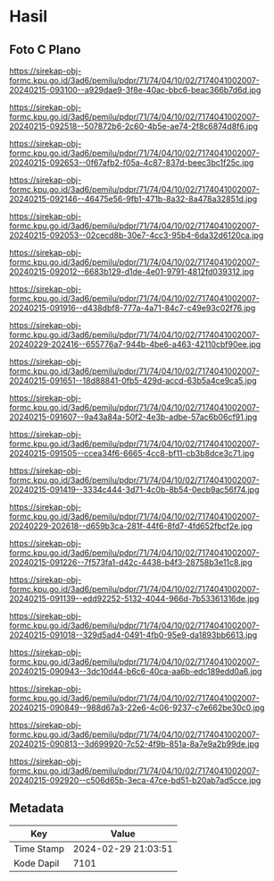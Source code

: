 # Hasil

## Foto C Plano

https://sirekap-obj-formc.kpu.go.id/3ad6/pemilu/pdpr/71/74/04/10/02/7174041002007-20240215-093100--a929dae9-3f8e-40ac-bbc6-beac366b7d6d.jpg

https://sirekap-obj-formc.kpu.go.id/3ad6/pemilu/pdpr/71/74/04/10/02/7174041002007-20240215-092518--507872b6-2c60-4b5e-ae74-2f8c6874d8f6.jpg

https://sirekap-obj-formc.kpu.go.id/3ad6/pemilu/pdpr/71/74/04/10/02/7174041002007-20240215-092653--0f67afb2-f05a-4c87-837d-beec3bc1f25c.jpg

https://sirekap-obj-formc.kpu.go.id/3ad6/pemilu/pdpr/71/74/04/10/02/7174041002007-20240215-092146--46475e56-9fb1-471b-8a32-8a478a32851d.jpg

https://sirekap-obj-formc.kpu.go.id/3ad6/pemilu/pdpr/71/74/04/10/02/7174041002007-20240215-092053--02cecd8b-30e7-4cc3-95b4-6da32d6120ca.jpg

https://sirekap-obj-formc.kpu.go.id/3ad6/pemilu/pdpr/71/74/04/10/02/7174041002007-20240215-092012--6683b129-d1de-4e01-9791-4812fd039312.jpg

https://sirekap-obj-formc.kpu.go.id/3ad6/pemilu/pdpr/71/74/04/10/02/7174041002007-20240215-091916--d438dbf8-777a-4a71-84c7-c49e93c02f76.jpg

https://sirekap-obj-formc.kpu.go.id/3ad6/pemilu/pdpr/71/74/04/10/02/7174041002007-20240229-202416--655776a7-944b-4be6-a463-42110cbf90ee.jpg

https://sirekap-obj-formc.kpu.go.id/3ad6/pemilu/pdpr/71/74/04/10/02/7174041002007-20240215-091651--18d88841-0fb5-429d-accd-63b5a4ce9ca5.jpg

https://sirekap-obj-formc.kpu.go.id/3ad6/pemilu/pdpr/71/74/04/10/02/7174041002007-20240215-091607--9a43a84a-50f2-4e3b-adbe-57ac6b06cf91.jpg

https://sirekap-obj-formc.kpu.go.id/3ad6/pemilu/pdpr/71/74/04/10/02/7174041002007-20240215-091505--ccea34f6-6665-4cc8-bf11-cb3b8dce3c71.jpg

https://sirekap-obj-formc.kpu.go.id/3ad6/pemilu/pdpr/71/74/04/10/02/7174041002007-20240215-091419--3334c444-3d71-4c0b-8b54-0ecb9ac56f74.jpg

https://sirekap-obj-formc.kpu.go.id/3ad6/pemilu/pdpr/71/74/04/10/02/7174041002007-20240229-202618--d659b3ca-281f-44f6-8fd7-4fd652fbcf2e.jpg

https://sirekap-obj-formc.kpu.go.id/3ad6/pemilu/pdpr/71/74/04/10/02/7174041002007-20240215-091226--7f573fa1-d42c-4438-b4f3-28758b3e11c8.jpg

https://sirekap-obj-formc.kpu.go.id/3ad6/pemilu/pdpr/71/74/04/10/02/7174041002007-20240215-091139--edd92252-5132-4044-966d-7b53361316de.jpg

https://sirekap-obj-formc.kpu.go.id/3ad6/pemilu/pdpr/71/74/04/10/02/7174041002007-20240215-091018--329d5ad4-0491-4fb0-95e9-da1893bb6613.jpg

https://sirekap-obj-formc.kpu.go.id/3ad6/pemilu/pdpr/71/74/04/10/02/7174041002007-20240215-090943--3dc10d44-b6c6-40ca-aa6b-edc189edd0a6.jpg

https://sirekap-obj-formc.kpu.go.id/3ad6/pemilu/pdpr/71/74/04/10/02/7174041002007-20240215-090849--988d67a3-22e6-4c06-9237-c7e662be30c0.jpg

https://sirekap-obj-formc.kpu.go.id/3ad6/pemilu/pdpr/71/74/04/10/02/7174041002007-20240215-090813--3d699920-7c52-4f9b-851a-8a7e9a2b99de.jpg

https://sirekap-obj-formc.kpu.go.id/3ad6/pemilu/pdpr/71/74/04/10/02/7174041002007-20240215-092920--c506d65b-3eca-47ce-bd51-b20ab7ad5cce.jpg


## Metadata

| Key        | Value               |
| ---------- | ------------------- |
| Time Stamp | 2024-02-29 21:03:51 |
| Kode Dapil | 7101                |



